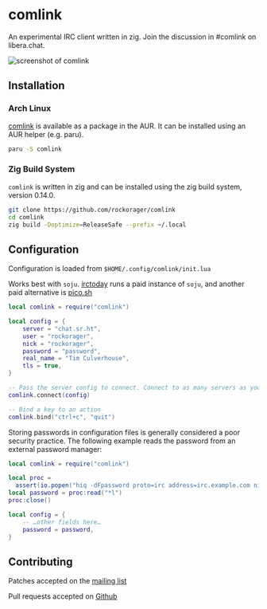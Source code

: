 # comlink

An experimental IRC client written in zig. Join the discussion in #comlink on
libera.chat.

![screenshot of comlink](screenshot.png)

## Installation

### Arch Linux

[comlink](https://aur.archlinux.org/packages/comlink) is available as a package in the AUR. It can be installed using an AUR helper (e.g. paru).

```sh
paru -S comlink
```

### Zig Build System

`comlink` is written in zig and can be installed using the zig build system,
version 0.14.0.

```sh
git clone https://github.com/rockorager/comlink
cd comlink
zig build -Doptimize=ReleaseSafe --prefix ~/.local
```

## Configuration

Configuration is loaded from `$HOME/.config/comlink/init.lua`

Works best with `soju`. [irctoday](https://irctoday.com) runs a paid instance of `soju`, and
another paid alternative is [pico.sh](https://pico.sh/irc)

```lua
local comlink = require("comlink")

local config = {
	server = "chat.sr.ht",
	user = "rockorager",
	nick = "rockorager",
	password = "password",
	real_name = "Tim Culverhouse",
	tls = true,
}

-- Pass the server config to connect. Connect to as many servers as you need
comlink.connect(config)

-- Bind a key to an action
comlink.bind("ctrl+c", "quit")
```

Storing passwords in configuration files is generally considered a poor
security practice. The following example reads the password from an external
password manager:

```lua
local comlink = require("comlink")

local proc =
  assert(io.popen("hiq -dFpassword proto=irc address=irc.example.com nickname=alex", "r"))
local password = proc:read("*l")
proc:close()

local config = {
	-- …other fields here…
	password = password,
}
```

## Contributing

Patches accepted on the [mailing list](https://lists.sr.ht/~rockorager/comlink)

Pull requests accepted on [Github](https://github.com/rockorager/comlink)
